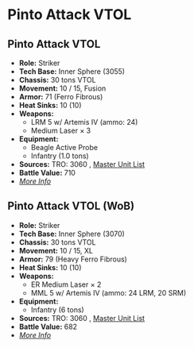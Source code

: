 # Pinto Attack VTOL 

## Pinto Attack VTOL 

- **Role:** Striker 
- **Tech Base:** Inner Sphere (3055) 
- **Chassis:** 30 tons VTOL 
- **Movement:** 10 / 15, Fusion 
- **Armor:** 71 (Ferro Fibrous) 
- **Heat Sinks:** 10 (10) 
- **Weapons:** 
  - LRM 5 w/ Artemis IV (ammo: 24) 
  - Medium Laser × 3 
- **Equipment:** 
  - Beagle Active Probe 
  - Infantry (1.0 tons) 
- **Sources:** TRO: 3060 , [Master Unit List](http://masterunitlist.info/Unit/Details/2532) 
- **Battle Value:** 710 
- [*More Info*](pinto_attack_vtol/pinto_attack_vtol.md) 

## Pinto Attack VTOL (WoB) 

- **Role:** Striker 
- **Tech Base:** Inner Sphere (3070) 
- **Chassis:** 30 tons VTOL 
- **Movement:** 10 / 15, XL 
- **Armor:** 79 (Heavy Ferro Fibrous) 
- **Heat Sinks:** 10 (10) 
- **Weapons:** 
  - ER Medium Laser × 2 
  - MML 5 w/ Artemis IV (ammo: 24 LRM, 20 SRM) 
- **Equipment:** 
  - Infantry (6 tons) 
- **Sources:** TRO: 3060 , [Master Unit List](http://masterunitlist.info/Unit/Details/2533) 
- **Battle Value:** 682 
- [*More Info*](pinto_attack_vtol/pinto_attack_vtol_wob.md) 

